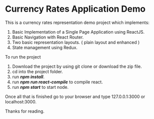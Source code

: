 # Currency Rates Application Demo
This is a currency rates representation demo project which implements:

1. Basic Implementation of a Single Page Application using ReactJS.
2. Basic Navigation with React Router.
3. Two basic representation layouts. ( plain layout and enhanced )
4. State management using Redux.

To run the project
1. Download the project by using git clone or download the zip file.
2. cd into the project folder.
3. run <b><i>npm install</b></i>.
4. run <b><i>npm run react-compile</i></b> to compile react.
5. run <b><i>npm start</i></b> to start node.

Once all that is finished go to your browser and type 127.0.0.1:3000 or localhost:3000.

Thanks for reading.
